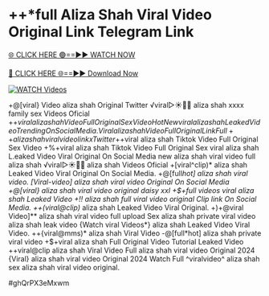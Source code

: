 # ++*full Aliza Shah Viral Video Original Link Telegram Link


[🌐 CLICK HERE 🟢==►► WATCH NOW](https://gitload.pages.dev/)

[🔴 CLICK HERE 🌐==►► Download Now](https://gitload.pages.dev/)

[![WATCH Videos](https://i.imgur.com/dJHk4Zq.gif)](https://gitload.pages.dev/)



























+@[viral} Video aliza shah Original Twitter
️√viral▷☀️👄💥 aliza shah xxxx family sex Videos Oficial
+$+viral aliza shah Video Full Original Sex Video
{Hot New viral} aliza shah Leaked Video Trending On Social Media. Viral aliza shah Video Full Original Link
Full++ aliza shah viral video link x Twitter
+$+viral aliza shah Tiktok Video Full Original Sex Video
+%+viral aliza shah Tiktok Video Full Original Sex
viral aliza shah L.eaked Video Viral Original On Social Media
new aliza shah viral video full aliza shah
️√viral▷☀️👄💥 aliza shah Videos Oficial
+[viral^clip)* aliza shah Leaked Video Viral Original On Social Media.
+@[full*hot] aliza shah viral video. [Viral-video] aliza shah viral video Original On Social Media +@[viral} aliza shah viral video original daisy xxl +$+full videos viral aliza shah Leaked Video
+!! aliza shah full viral video original Clip link On Social Media.
++(viral@clip)* aliza shah Leaked Video Viral Original. +)+@viral Video]** aliza shah viral video full upload Sex aliza shah private viral video aliza shah leak video
{Watch viral Videos*} aliza shah Leaked Video Viral Video. ++{viral@mms)* aliza shah Viral Video
-@[full*hot] aliza shah private viral video
+$+viral aliza shah Full Original Video Tutorial Leaked Video ++viral@clip aliza shah Viral Video Full aliza shah viral video Original 2024
{Viral} aliza shah viral video Original 2024
Watch Full ^viralvideo^ aliza shah
sex aliza shah viral video original.


#ghQrPX3eMxwm
